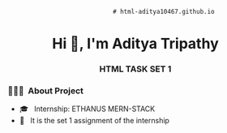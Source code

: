                                  # html-aditya10467.github.io  

<h1 align="center">Hi 👋, I'm Aditya Tripathy</h1>

<h3 align="center">HTML TASK SET 1</h3>

<h3> 👨🏻‍💻 &nbsp;About Project </h3>

- 🎓 &nbsp; Internship: ETHANUS MERN-STACK 
- 🌱 &nbsp; It is the set 1 assignment of the internship
 

